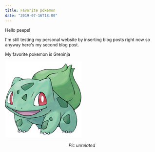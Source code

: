 ```yaml
---
title: Favorite pokemon
date: "2019-07-16T18:00"
---
```


Hello peeps!

I'm still testing my personal website by inserting blog posts right now so anyway here's my second blog post. 

My favorite pokemon is Greninja

![Bulbasaur](bulbasaur.png)

<center> <i>Pic unrelated</i></center>